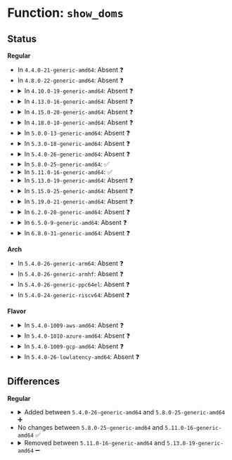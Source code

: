 # Function: <code>show_doms</code>

## Status
<b>Regular</b>
<ul>
<li>
In <code>4.4.0-21-generic-amd64</code>: Absent ❓
</li>
<li>
In <code>4.8.0-22-generic-amd64</code>: Absent ❓
</li>
<li>
<details>
<summary>In <code>4.10.0-19-generic-amd64</code>: Absent ❓</summary>

```json
{
  "name": "show_doms",
  "collision_type": "Unique Static",
  "inline_type": "Full",
  "funcs": [
    {
      "addr": 18446744071579127404,
      "name": "show_doms",
      "external": false,
      "loc": "arch/x86/kernel/cpu/intel_rdt_schemata.c:211",
      "file": "arch/x86/kernel/cpu/intel_rdt_schemata.c",
      "inline": "not declared, inlined",
      "caller_inline": [
        "arch/x86/kernel/cpu/intel_rdt_schemata.c:rdtgroup_schemata_show"
      ],
      "caller_func": []
    }
  ],
  "symbols": []
}
```
</details>
</li>
<li>
<details>
<summary>In <code>4.13.0-16-generic-amd64</code>: Absent ❓</summary>

```json
{
  "name": "show_doms",
  "collision_type": "Unique Static",
  "inline_type": "Full",
  "funcs": [
    {
      "addr": 18446744071579127501,
      "name": "show_doms",
      "external": false,
      "loc": "arch/x86/kernel/cpu/intel_rdt_ctrlmondata.c:251",
      "file": "arch/x86/kernel/cpu/intel_rdt_ctrlmondata.c",
      "inline": "not declared, inlined",
      "caller_inline": [
        "arch/x86/kernel/cpu/intel_rdt_ctrlmondata.c:rdtgroup_schemata_show"
      ],
      "caller_func": []
    }
  ],
  "symbols": []
}
```
</details>
</li>
<li>
<details>
<summary>In <code>4.15.0-20-generic-amd64</code>: Absent ❓</summary>

```json
{
  "name": "show_doms",
  "collision_type": "Unique Static",
  "inline_type": "Full",
  "funcs": [
    {
      "addr": 18446744071579142141,
      "name": "show_doms",
      "external": false,
      "loc": "arch/x86/kernel/cpu/intel_rdt_ctrlmondata.c:281",
      "file": "arch/x86/kernel/cpu/intel_rdt_ctrlmondata.c",
      "inline": "not declared, inlined",
      "caller_inline": [
        "arch/x86/kernel/cpu/intel_rdt_ctrlmondata.c:rdtgroup_schemata_show"
      ],
      "caller_func": []
    }
  ],
  "symbols": []
}
```
</details>
</li>
<li>
<details>
<summary>In <code>4.18.0-10-generic-amd64</code>: Absent ❓</summary>

```json
{
  "name": "show_doms",
  "collision_type": "Unique Static",
  "inline_type": "Full",
  "funcs": [
    {
      "addr": 18446744071579152679,
      "name": "show_doms",
      "external": false,
      "loc": "arch/x86/kernel/cpu/intel_rdt_ctrlmondata.c:291",
      "file": "arch/x86/kernel/cpu/intel_rdt_ctrlmondata.c",
      "inline": "not declared, inlined",
      "caller_inline": [
        "arch/x86/kernel/cpu/intel_rdt_ctrlmondata.c:rdtgroup_schemata_show"
      ],
      "caller_func": []
    }
  ],
  "symbols": []
}
```
</details>
</li>
<li>
<details>
<summary>In <code>5.0.0-13-generic-amd64</code>: Absent ❓</summary>

```json
{
  "name": "show_doms",
  "collision_type": "Unique Static",
  "inline_type": "Full",
  "funcs": [
    {
      "addr": 18446744071579220143,
      "name": "show_doms",
      "external": false,
      "loc": "arch/x86/kernel/cpu/resctrl/ctrlmondata.c:448",
      "file": "arch/x86/kernel/cpu/resctrl/ctrlmondata.c",
      "inline": "not declared, inlined",
      "caller_inline": [
        "arch/x86/kernel/cpu/resctrl/ctrlmondata.c:rdtgroup_schemata_show"
      ],
      "caller_func": []
    }
  ],
  "symbols": []
}
```
</details>
</li>
<li>
<details>
<summary>In <code>5.3.0-18-generic-amd64</code>: Absent ❓</summary>

```json
{
  "name": "show_doms",
  "collision_type": "Unique Static",
  "inline_type": "Full",
  "funcs": [
    {
      "addr": 18446744071579233310,
      "name": "show_doms",
      "external": false,
      "loc": "arch/x86/kernel/cpu/resctrl/ctrlmondata.c:440",
      "file": "arch/x86/kernel/cpu/resctrl/ctrlmondata.c",
      "inline": "not declared, inlined",
      "caller_inline": [
        "arch/x86/kernel/cpu/resctrl/ctrlmondata.c:rdtgroup_schemata_show"
      ],
      "caller_func": []
    }
  ],
  "symbols": []
}
```
</details>
</li>
<li>
<details>
<summary>In <code>5.4.0-26-generic-amd64</code>: Absent ❓</summary>

```json
{
  "name": "show_doms",
  "collision_type": "Unique Static",
  "inline_type": "Full",
  "funcs": [
    {
      "addr": 18446744071579235486,
      "name": "show_doms",
      "external": false,
      "loc": "arch/x86/kernel/cpu/resctrl/ctrlmondata.c:440",
      "file": "arch/x86/kernel/cpu/resctrl/ctrlmondata.c",
      "inline": "not declared, inlined",
      "caller_inline": [
        "arch/x86/kernel/cpu/resctrl/ctrlmondata.c:rdtgroup_schemata_show"
      ],
      "caller_func": []
    }
  ],
  "symbols": []
}
```
</details>
</li>
<li>
<details>
<summary>In <code>5.8.0-25-generic-amd64</code>: ✅</summary>

```c
void show_doms(struct seq_file * s, struct rdt_resource * r, int closid)
```

```json
{
  "name": "show_doms",
  "collision_type": "Unique Static",
  "inline_type": "No",
  "funcs": [
    {
      "addr": 18446744071579255728,
      "name": "show_doms",
      "external": false,
      "loc": "arch/x86/kernel/cpu/resctrl/ctrlmondata.c:440",
      "file": "arch/x86/kernel/cpu/resctrl/ctrlmondata.c",
      "inline": "seen, unknown",
      "caller_inline": [],
      "caller_func": [
        "arch/x86/kernel/cpu/resctrl/ctrlmondata.c:rdtgroup_schemata_show"
      ]
    }
  ],
  "symbols": [
    {
      "addr": 18446744071579255728,
      "name": "show_doms",
      "section": ".text",
      "bind": "STB_LOCAL",
      "size": 187
    }
  ]
}
```
</details>
</li>
<li>
<details>
<summary>In <code>5.11.0-16-generic-amd64</code>: ✅</summary>

```c
void show_doms(struct seq_file * s, struct rdt_resource * r, int closid)
```

```json
{
  "name": "show_doms",
  "collision_type": "Unique Static",
  "inline_type": "No",
  "funcs": [
    {
      "addr": 18446744071579248800,
      "name": "show_doms",
      "external": false,
      "loc": "arch/x86/kernel/cpu/resctrl/ctrlmondata.c:374",
      "file": "arch/x86/kernel/cpu/resctrl/ctrlmondata.c",
      "inline": "seen, unknown",
      "caller_inline": [],
      "caller_func": [
        "arch/x86/kernel/cpu/resctrl/ctrlmondata.c:rdtgroup_schemata_show"
      ]
    }
  ],
  "symbols": [
    {
      "addr": 18446744071579248800,
      "name": "show_doms",
      "section": ".text",
      "bind": "STB_LOCAL",
      "size": 187
    }
  ]
}
```
</details>
</li>
<li>
<details>
<summary>In <code>5.13.0-19-generic-amd64</code>: Absent ❓</summary>

```json
{
  "name": "show_doms",
  "collision_type": "Unique Static",
  "inline_type": "Full",
  "funcs": [
    {
      "addr": 18446744071579252915,
      "name": "show_doms",
      "external": false,
      "loc": "arch/x86/kernel/cpu/resctrl/ctrlmondata.c:374",
      "file": "arch/x86/kernel/cpu/resctrl/ctrlmondata.c",
      "inline": "not declared, inlined",
      "caller_inline": [
        "arch/x86/kernel/cpu/resctrl/ctrlmondata.c:rdtgroup_schemata_show"
      ],
      "caller_func": []
    }
  ],
  "symbols": []
}
```
</details>
</li>
<li>
<details>
<summary>In <code>5.15.0-25-generic-amd64</code>: Absent ❓</summary>

```json
{
  "name": "show_doms",
  "collision_type": "Unique Static",
  "inline_type": "Full",
  "funcs": [
    {
      "addr": 18446744071579293877,
      "name": "show_doms",
      "external": false,
      "loc": "arch/x86/kernel/cpu/resctrl/ctrlmondata.c:441",
      "file": "arch/x86/kernel/cpu/resctrl/ctrlmondata.c",
      "inline": "not declared, inlined",
      "caller_inline": [
        "arch/x86/kernel/cpu/resctrl/ctrlmondata.c:rdtgroup_schemata_show"
      ],
      "caller_func": []
    }
  ],
  "symbols": []
}
```
</details>
</li>
<li>
<details>
<summary>In <code>5.19.0-21-generic-amd64</code>: Absent ❓</summary>

```json
{
  "name": "show_doms",
  "collision_type": "Unique Static",
  "inline_type": "Full",
  "funcs": [
    {
      "addr": 18446744071579348556,
      "name": "show_doms",
      "external": false,
      "loc": "arch/x86/kernel/cpu/resctrl/ctrlmondata.c:441",
      "file": "arch/x86/kernel/cpu/resctrl/ctrlmondata.c",
      "inline": "not declared, inlined",
      "caller_inline": [
        "arch/x86/kernel/cpu/resctrl/ctrlmondata.c:rdtgroup_schemata_show"
      ],
      "caller_func": []
    }
  ],
  "symbols": []
}
```
</details>
</li>
<li>
<details>
<summary>In <code>6.2.0-20-generic-amd64</code>: Absent ❓</summary>

```json
{
  "name": "show_doms",
  "collision_type": "Unique Static",
  "inline_type": "Full",
  "funcs": [
    {
      "addr": 18446744071579418916,
      "name": "show_doms",
      "external": false,
      "loc": "arch/x86/kernel/cpu/resctrl/ctrlmondata.c:467",
      "file": "arch/x86/kernel/cpu/resctrl/ctrlmondata.c",
      "inline": "not declared, inlined",
      "caller_inline": [
        "arch/x86/kernel/cpu/resctrl/ctrlmondata.c:rdtgroup_schemata_show"
      ],
      "caller_func": []
    }
  ],
  "symbols": []
}
```
</details>
</li>
<li>
<details>
<summary>In <code>6.5.0-9-generic-amd64</code>: Absent ❓</summary>

```json
{
  "name": "show_doms",
  "collision_type": "Unique Static",
  "inline_type": "Full",
  "funcs": [
    {
      "addr": 18446744071579430796,
      "name": "show_doms",
      "external": false,
      "loc": "arch/x86/kernel/cpu/resctrl/ctrlmondata.c:459",
      "file": "arch/x86/kernel/cpu/resctrl/ctrlmondata.c",
      "inline": "not declared, inlined",
      "caller_inline": [
        "arch/x86/kernel/cpu/resctrl/ctrlmondata.c:rdtgroup_schemata_show"
      ],
      "caller_func": []
    }
  ],
  "symbols": []
}
```
</details>
</li>
<li>
<details>
<summary>In <code>6.8.0-31-generic-amd64</code>: Absent ❓</summary>

```json
{
  "name": "show_doms",
  "collision_type": "Unique Static",
  "inline_type": "Full",
  "funcs": [
    {
      "addr": 18446744071579460380,
      "name": "show_doms",
      "external": false,
      "loc": "arch/x86/kernel/cpu/resctrl/ctrlmondata.c:461",
      "file": "arch/x86/kernel/cpu/resctrl/ctrlmondata.c",
      "inline": "not declared, inlined",
      "caller_inline": [
        "arch/x86/kernel/cpu/resctrl/ctrlmondata.c:rdtgroup_schemata_show"
      ],
      "caller_func": []
    }
  ],
  "symbols": []
}
```
</details>
</li>
</ul>
<b>Arch</b>
<ul>
<li>
In <code>5.4.0-26-generic-arm64</code>: Absent ❓
</li>
<li>
In <code>5.4.0-26-generic-armhf</code>: Absent ❓
</li>
<li>
In <code>5.4.0-26-generic-ppc64el</code>: Absent ❓
</li>
<li>
In <code>5.4.0-24-generic-riscv64</code>: Absent ❓
</li>
</ul>
<b>Flavor</b>
<ul>
<li>
<details>
<summary>In <code>5.4.0-1009-aws-amd64</code>: Absent ❓</summary>

```json
{
  "name": "show_doms",
  "collision_type": "Unique Static",
  "inline_type": "Full",
  "funcs": [
    {
      "addr": 18446744071579234334,
      "name": "show_doms",
      "external": false,
      "loc": "arch/x86/kernel/cpu/resctrl/ctrlmondata.c:440",
      "file": "arch/x86/kernel/cpu/resctrl/ctrlmondata.c",
      "inline": "not declared, inlined",
      "caller_inline": [
        "arch/x86/kernel/cpu/resctrl/ctrlmondata.c:rdtgroup_schemata_show"
      ],
      "caller_func": []
    }
  ],
  "symbols": []
}
```
</details>
</li>
<li>
<details>
<summary>In <code>5.4.0-1010-azure-amd64</code>: Absent ❓</summary>

```json
{
  "name": "show_doms",
  "collision_type": "Unique Static",
  "inline_type": "Full",
  "funcs": [
    {
      "addr": 18446744071579169614,
      "name": "show_doms",
      "external": false,
      "loc": "arch/x86/kernel/cpu/resctrl/ctrlmondata.c:440",
      "file": "arch/x86/kernel/cpu/resctrl/ctrlmondata.c",
      "inline": "not declared, inlined",
      "caller_inline": [
        "arch/x86/kernel/cpu/resctrl/ctrlmondata.c:rdtgroup_schemata_show"
      ],
      "caller_func": []
    }
  ],
  "symbols": []
}
```
</details>
</li>
<li>
<details>
<summary>In <code>5.4.0-1009-gcp-amd64</code>: Absent ❓</summary>

```json
{
  "name": "show_doms",
  "collision_type": "Unique Static",
  "inline_type": "Full",
  "funcs": [
    {
      "addr": 18446744071579235406,
      "name": "show_doms",
      "external": false,
      "loc": "arch/x86/kernel/cpu/resctrl/ctrlmondata.c:440",
      "file": "arch/x86/kernel/cpu/resctrl/ctrlmondata.c",
      "inline": "not declared, inlined",
      "caller_inline": [
        "arch/x86/kernel/cpu/resctrl/ctrlmondata.c:rdtgroup_schemata_show"
      ],
      "caller_func": []
    }
  ],
  "symbols": []
}
```
</details>
</li>
<li>
<details>
<summary>In <code>5.4.0-26-lowlatency-amd64</code>: Absent ❓</summary>

```json
{
  "name": "show_doms",
  "collision_type": "Unique Static",
  "inline_type": "Full",
  "funcs": [
    {
      "addr": 18446744071579240878,
      "name": "show_doms",
      "external": false,
      "loc": "arch/x86/kernel/cpu/resctrl/ctrlmondata.c:440",
      "file": "arch/x86/kernel/cpu/resctrl/ctrlmondata.c",
      "inline": "not declared, inlined",
      "caller_inline": [
        "arch/x86/kernel/cpu/resctrl/ctrlmondata.c:rdtgroup_schemata_show"
      ],
      "caller_func": []
    }
  ],
  "symbols": []
}
```
</details>
</li>
</ul>

## Differences
<b>Regular</b>
<ul>
<li>
<details>
<summary>Added between <code>5.4.0-26-generic-amd64</code> and <code>5.8.0-25-generic-amd64</code> ➕</summary>

```c
void show_doms(struct seq_file * s, struct rdt_resource * r, int closid)
```
</details>
</li>
<li>
No changes between <code>5.8.0-25-generic-amd64</code> and <code>5.11.0-16-generic-amd64</code> ✅
</li>
<li>
<details>
<summary>Removed between <code>5.11.0-16-generic-amd64</code> and <code>5.13.0-19-generic-amd64</code> ➖</summary>

```c
void show_doms(struct seq_file * s, struct rdt_resource * r, int closid)
```
</details>
</li>
</ul>
